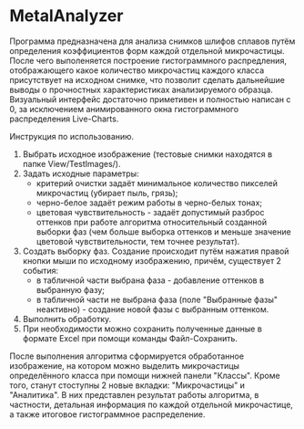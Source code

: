 # MetalAnalyzer

Программа предназначена для анализа снимков шлифов сплавов путём определения коэффициентов форм каждой отдельной микрочастицы. После чего
выполеняется построение гистограммного распредления, отображающего какое количество микрочастиц каждого класса присутствует на исходном
снимке, что позволит сделать дальнейшие выводы о прочностных характеристиках анализируемого образца.
Визуальный интерфейс достаточно приметивен и полностью написан с 0, за исключением анимированного окна гистограммного распределения Live-Charts.

Инструкция по использованию.
1) Выбрать исходное изображение (тестовые снимки находятся в папке View/TestImages/).
2) Задать исходные параметры:
   - критерий очистки задаёт минимальное количество пикселей микрочастиц (убирает пыль, грязь);
   - черно-белое задаёт режим работы в черно-белых тонах;
   - цветовая чувствительность - задаёт допустимый разброс оттенков при работе алгоритма относительный созданной выборки фаз (чем больше 
   выборка оттенков и меньше значение цветовой чувствительности, тем точнее результат).
3) Создать выборку фаз. Создание происходит путём нажатия правой кнопки мыши по исходному изображению, причём, существует 2 события:
   - в табличной части выбрана фаза - добавление оттенков в выбранную фазу;
   - в табличной части не выбрана фаза (поле "Выбранные фазы" неактивно) - создание новой фазы с выбранным оттенком.
4) Выполнить обработку.
5) При необходимости можно сохранить полученные данные в формате Excel при помощи команды Файл-Сохранить.

После выполнения алгоритма сформируется обработанное изображение, на котором можно выделить микрочастицы определённого класса при помощи 
нижней панели "Классы". Кроме того, станут стоступны 2 новые вкладки: "Микрочастицы" и "Аналитика". В них представлен результат 
работы алгоритма, в частности, детальная информация по каждой отдельной микрочастице, а также итоговое гистограммное распределение.
